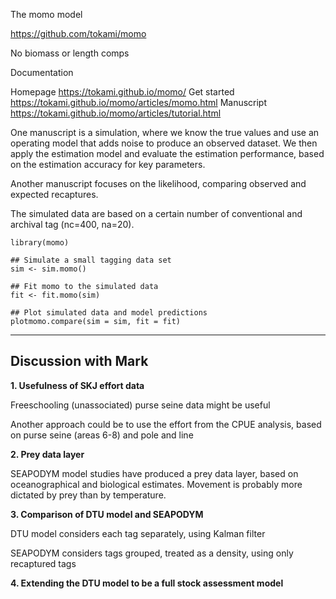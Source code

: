 The momo model

https://github.com/tokami/momo

No biomass or length comps

Documentation

Homepage     https://tokami.github.io/momo/
Get started  https://tokami.github.io/momo/articles/momo.html
Manuscript   https://tokami.github.io/momo/articles/tutorial.html

One manuscript is a simulation, where we know the true values and use an
operating model that adds noise to produce an observed dataset. We then apply
the estimation model and evaluate the estimation performance, based on the
estimation accuracy for key parameters.

Another manuscript focuses on the likelihood, comparing observed and expected
recaptures.

The simulated data are based on a certain number of conventional and archival
tag (nc=400, na=20).

```
library(momo)

## Simulate a small tagging data set
sim <- sim.momo()

## Fit momo to the simulated data
fit <- fit.momo(sim)

## Plot simulated data and model predictions
plotmomo.compare(sim = sim, fit = fit)
```

---

## Discussion with Mark

**1. Usefulness of SKJ effort data**

Freeschooling (unassociated) purse seine data might be useful

Another approach could be to use the effort from the CPUE analysis, based on
purse seine (areas 6-8) and pole and line

**2. Prey data layer**

SEAPODYM model studies have produced a prey data layer, based on oceanographical
and biological estimates. Movement is probably more dictated by prey than by
temperature.

**3. Comparison of DTU model and SEAPODYM**

DTU model considers each tag separately, using Kalman filter

SEAPODYM considers tags grouped, treated as a density, using only recaptured
tags

**4. Extending the DTU model to be a full stock assessment model**

